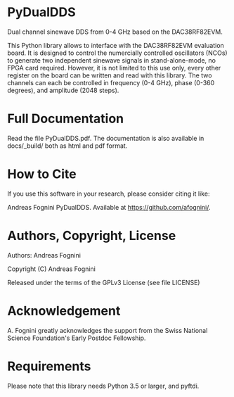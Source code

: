 # PyDualDDS

Dual channel sinewave DDS from 0-4 GHz based on the DAC38RF82EVM.

This Python library allows to interface with the DAC38RF82EVM evaluation
board. It is designed to control the numercially controlled oscillators (NCOs)
to generate two independent sinewave signals in stand-alone-mode, no FPGA card
required. However, it is not limited to this use only, every other register on
the board can be written and read with this library. The two channels can each
be controlled in frequency (0-4 GHz), phase (0-360 degrees), and amplitude (2048
steps).

# Full Documentation

Read the file PyDualDDS.pdf. The documentation is also available in docs/_build/
both as html and pdf format.

# How to Cite

If you use this software in your research, please consider citing it like:

Andreas Fognini PyDualDDS. Available at https://github.com/afognini/.

# Authors, Copyright, License

Authors: Andreas Fognini

Copyright (C) Andreas Fognini

Released under the terms of the GPLv3 License (see file LICENSE)

# Acknowledgement

A. Fognini greatly acknowledges the support from the Swiss National Science
Foundation's Early Postdoc Fellowship.

# Requirements

Please note that this library needs Python 3.5 or larger, and pyftdi.
